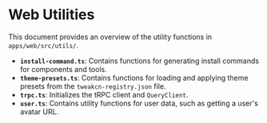 # Web Utilities

This document provides an overview of the utility functions in `apps/web/src/utils/`.

-   **`install-command.ts`**: Contains functions for generating install commands for components and tools.
-   **`theme-presets.ts`**: Contains functions for loading and applying theme presets from the `tweakcn-registry.json` file.
-   **`trpc.ts`**: Initializes the tRPC client and `QueryClient`.
-   **`user.ts`**: Contains utility functions for user data, such as getting a user's avatar URL.
